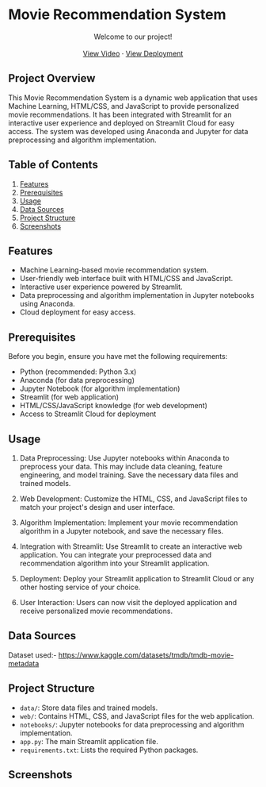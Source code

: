 # Movie Recommendation System

<p align="center">
    Welcome to our project!
    <br />
    <br />
    <a href="https://drive.google.com/drive/folders/1EDXQySfoMOkIt4zfvnXAuMLtSNsPyujP?usp=sharing">View Video</a>
    ·
    <a href="https://movie-recommender-system-ug-project.streamlit.app/">View Deployment</a>
  </p>
</div>


## Project Overview

This Movie Recommendation System is a dynamic web application that uses Machine Learning, HTML/CSS, and JavaScript to provide personalized movie recommendations. It has been integrated with Streamlit for an interactive user experience and deployed on Streamlit Cloud for easy access. The system was developed using Anaconda and Jupyter for data preprocessing and algorithm implementation.



## Table of Contents

1. [Features](#features)
2. [Prerequisites](#prerequisites)
3. [Usage](#usage)
4. [Data Sources](#data-sources)
5. [Project Structure](#project-structure)
6. [Screenshots](#screenshots)

## Features

- Machine Learning-based movie recommendation system.
- User-friendly web interface built with HTML/CSS and JavaScript.
- Interactive user experience powered by Streamlit.
- Data preprocessing and algorithm implementation in Jupyter notebooks using Anaconda.
- Cloud deployment for easy access.

## Prerequisites

Before you begin, ensure you have met the following requirements:

- Python (recommended: Python 3.x)
- Anaconda (for data preprocessing)
- Jupyter Notebook (for algorithm implementation)
- Streamlit (for web application)
- HTML/CSS/JavaScript knowledge (for web development)
- Access to Streamlit Cloud for deployment

## Usage

1. Data Preprocessing: Use Jupyter notebooks within Anaconda to preprocess your data. This may include data cleaning, feature engineering, and model training. Save the necessary data files and trained models.

2. Web Development: Customize the HTML, CSS, and JavaScript files to match your project's design and user interface.

3. Algorithm Implementation: Implement your movie recommendation algorithm in a Jupyter notebook, and save the necessary files.

4. Integration with Streamlit: Use Streamlit to create an interactive web application. You can integrate your preprocessed data and recommendation algorithm into your Streamlit application.

5. Deployment: Deploy your Streamlit application to Streamlit Cloud or any other hosting service of your choice.

6. User Interaction: Users can now visit the deployed application and receive personalized movie recommendations.

## Data Sources

Dataset used:- https://www.kaggle.com/datasets/tmdb/tmdb-movie-metadata

## Project Structure

- `data/`: Store data files and trained models.
- `web/`: Contains HTML, CSS, and JavaScript files for the web application.
- `notebooks/`: Jupyter notebooks for data preprocessing and algorithm implementation.
- `app.py`: The main Streamlit application file.
- `requirements.txt`: Lists the required Python packages.

## Screenshots
